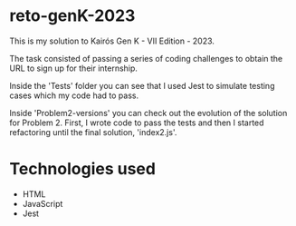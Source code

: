 # reto-genK-2023

This is my solution to Kairós Gen K - VII Edition - 2023.

The task consisted of passing a series of coding challenges to obtain the URL to sign up for their internship.

Inside the 'Tests' folder you can see that I used Jest to simulate testing cases which my code had to pass.

Inside 'Problem2-versions' you can check out the evolution of the solution for Problem 2. First, I wrote code to pass the tests and then I started refactoring until the final solution, 'index2.js'.

# Technologies used

- HTML
- JavaScript
- Jest
